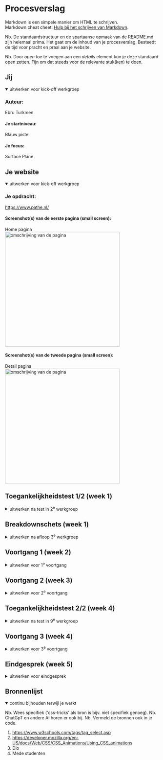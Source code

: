 # Procesverslag
Markdown is een simpele manier om HTML te schrijven.  
Markdown cheat cheet: [Hulp bij het schrijven van Markdown](https://github.com/adam-p/markdown-here/wiki/Markdown-Cheatsheet).

Nb. De standaardstructuur en de spartaanse opmaak van de README.md zijn helemaal prima. Het gaat om de inhoud van je procesverslag. Besteedt de tijd voor pracht en praal aan je website.

Nb. Door *open* toe te voegen aan een *details* element kun je deze standaard open zetten. Fijn om dat steeds voor de relevante stuk(ken) te doen.





## Jij

<details open>
  <summary>uitwerken voor kick-off werkgroep</summary>

  ### Auteur:
  Ebru Turkmen

  #### Je startniveau:
  Blauw piste
  #### Je focus:
  Surface Plane

</details>





## Je website

<details open>
  <summary>uitwerken voor kick-off werkgroep</summary>

  ### Je opdracht:
  https://www.pathe.nl/

  #### Screenshot(s) van de eerste pagina (small screen): 
  Home pagina  
  <img src="images/Home.jpg" width="375px" alt="omschrijving van de pagina">

  #### Screenshot(s) van de tweede pagina (small screen):
  Detail pagina  
  <img src="images/Detail.jpg" width="375px" alt="omschrijving van de pagina">
 
</details>



## Toegankelijkheidstest 1/2 (week 1)

<details>
  <summary>uitwerken na test in 2<sup>e</sup> werkgroep</summary>

  ### Bevindingen
  Lijst met je bevindingen die in de test naar voren kwamen:
  Bevindingen screenreader:
  1. Hij leest alleen wat je selecteerd.
  2. Wanneer je typt zegt ie elk letter 1 voor 1.
  3. Op wikipedia leest ie niet alles voor.


</details>



## Breakdownschets (week 1)

<details>
  <summary>uitwerken na afloop 3<sup>e</sup> werkgroep</summary>

  ### de hele pagina: 
  <img src="images/breakdown.jpg" width="375px" alt="breakdown van de hele pagina">
  
  ### de hele pagina: 
  <img src="images/breakdown2.jpg" width="375px" alt="breakdown van de hele pagina">



</details>





## Voortgang 1 (week 2)

<details>
  <summary>uitwerken voor 1<sup>e</sup> voortgang</summary>

  ### Stand van zaken
  hier dit ging goed & dit was lastig (neem ook screenshots op van delen van je website en code)
  
  1. Het schrijven van HTML van mijn 1e pagina ging makkelijk. Ik had alleen probleem hoe ik het moest indelen. 


  ### Agenda voor meeting
  samen met je groepje opstellen

  | student 1      | student 2          | student 3    | student 4        | Student 5     |
  | Marina         | Max                | Ebru         | Niels            | Robin         |
  | Wilt vragen    | Heeft een vraag    | Ik heb een   | Vraag over het   | Gaat vragen   |
  | stellen over   | over het mondeling.| vraag over   | invulformulier.  | stellen over  |
  | haar html of   |                    | mijn Html of |                  | de header en  |
  | het clean is   |                    | het goed is. |                  |responsiveness.|            
  | en of alles op |                                                       
  | het juiste plek|
  | staat.         |


  ### Verslag van meeting
  hier na afloop snel de uitkomsten van de meeting vastleggen

  - Logo als heading 1 gebruiken.
  - Gradiant kleur fixen in CSS. 
  - Voor invulformulier is het handig om label te gebruiken.

</details>





## Voortgang 2 (week 3)

<details>
  <summary>uitwerken voor 2<sup>e</sup> voortgang</summary>

  ### Stand van zaken
  hier dit ging goed & dit was lastig (neem ook screenshots op van delen van je website en code)
  1. Ik vond het beetje moeite mee met mijn layout. Het was niet hoe ik het wilde.


  ### Agenda voor meeting
  samen met je groepje opstellen

  | student 1      | student 2          | student 3     | student 4        | Student 5        |
  | Marina         | Max                | Ebru          | Niels            | Robin            |
  | Heeft persoon- | Heeft geen vraag.  | Ik heb een    | heeft een vraag  | Was niet aanwezig|
  | lijke vragen   |                    | vraag of het  | over ...         |                  |
  |                |                    | duidelijk is  |                  |                  |
  |                |                    | dat je op een |
  |                |                    | film kan      |
  |                |                    | klikken.      |                             

  ### Verslag van meeting
  hier na afloop snel de uitkomsten van de meeting vastleggen
  - Het is nog niet duidelijk dat je erop kan klikken (als je een film kiest). Dus ik kan hierbij een button toevoegen of een (a)

</details>





## Toegankelijkheidstest 2/2 (week 4)

<details>
  <summary>uitwerken na test in 9<sup>e</sup> werkgroep</summary>

  ### Bevindingen
  Lijst met je bevindingen die in de test naar voren kwamen (geef ook aan wat er verbeterd is):
  1. Ik heb de headings gefixed.
  2. Ik heb een video die afspeelt, maar begint zonder geluid. Hierdoor schrikken mensen niet.
  3. Alt tekst is toegevoegd, waar het nodig is
  <img src="images/bevinding1.jpg" width="375px" alt="bevindingen">
  <img src="images/bevinding2.jpg" width="375px" alt="bevindingen">
  <img src="images/bevinding3.jpg" width="375px" alt="bevindingen">
  <img src="images/bevinding4.jpg" width="375px" alt="bevindingen">
  <img src="images/bevinding5.jpg" width="375px" alt="bevindingen">
</details>





## Voortgang 3 (week 4)

<details>
  <summary>uitwerken voor 3<sup>e</sup> voortgang</summary>

  ### Stand van zaken
  hier dit ging goed & dit was lastig (neem ook screenshots op van delen van je website en code)
  1. Ik ben ver gekomen met mijn 1e pagina. Alleen de layout nog fixen en mijn top nav en mijn footer. Moet nog wel veel voor mijn 2e pagina doen. 

  ### Agenda voor meeting
  samen met je groepje opstellen

  | student 1      | student 2          | student 3     | student 4          |Student 5         |
  | Marina         | Max                | Ebru          | Niels              | Robin            |
  | Heeft persoon- | Heeft persoonlijke | Ik heb een    | heeft persoonlijke | Was niet aanwezig|
  | lijke vragen   | vraag              | vraag of mijn | vraag              |                  |
  |                |                    | html goed is  |                    |                  |
  |                |                    |               |                    |
  |                |                    |               |                    |
  |                |                    |               |  
  |                |                    |               |               


  ### Verslag van meeting
  hier na afloop snel de uitkomsten van de meeting vastleggen

  - Op mijn body moest er een margin op 0 staan. Zo kreeg ik geen witte rand omheen. 
  - Bij de div moet er een gap staan inplaats van margin left. 
  - Margin bottom overal weghalen, want dat verplaatst alles en daarvoor moet ik bij de image display block zetten.
  - 

</details>





## Eindgesprek (week 5)

<details>
  <summary>uitwerken voor eindgesprek</summary>

  ### Je uitkomst - karakteristiek screenshots:
  <img src="images/Screenshot 3.png" width="375px" alt="uitkomst opdracht 1">
  <img src="images/Screenshot 4.png" width="375px" alt="uitkomst opdracht 1">
  <img src="images/Screenshot5.png.png" width="375px" alt="uitkomst opdracht 1">
  <img src="images/Screenshot6.png.png" width="375px" alt="uitkomst opdracht 1">




  ### Dit ging goed/Heb ik geleerd: 
  Korte omschrijving met plaatjes
  <img src="readme-images/dummy-plaatje.jpg" width="375px" alt="top">
  1. Mijn eerste pagina verliep over het algemeen vrij soepel. Ik ben tevreden over de lay-out en de manier waarop ik de elementen heb georganiseerd. Tijdens het proces heb ik geleerd hoe ik de :root-selector in CSS moet gebruiken, wat erg handig bleek te zijn voor het implementeren van zowel de donkere als lichte modus, die ik uiteindelijk heb toegevoegd. Daarnaast heb ik ook geleerd hoe ik de nth-type-selector moet toepassen, terwijl ik normaal gesproken direct een class zou gebruiken.

  ### Dit was lastig/Is niet gelukt:
  Korte omschrijving met plaatjes
  1. Het coderen is over het algemeen een uitdaging voor mij. Het kost me veel moeite en tijd om nieuwe concepten te leren en ze toe te passen. Ik merk dat ik vaak vastloop op bepaalde punten en snel in de war raak, waardoor ik het overzicht verlies. Hoewel ik vaak leuke ideeën heb, besef ik dat mijn huidige vaardigheden niet voldoende zijn om ze te realiseren. Een voorbeeld hiervan is mijn poging om een volledig werkend hamburgermenu te maken. Ik heb het geprobeerd, maar vanwege tijdsbeperkingen heb ik besloten om ermee te stoppen. Ik heb ook een tutorial gevolgd, maar begreep niet volledig wat er precies gebeurde.
  <img src="readme-images/dummy-plaatje.jpg" width="375px" alt="bummer">
</details>





## Bronnenlijst

<details open>
  <summary>continu bijhouden terwijl je werkt</summary>

  Nb. Wees specifiek ('css-tricks' als bron is bijv. niet specifiek genoeg). 
  Nb. ChatGpT en andere AI horen er ook bij.
  Nb. Vermeld de bronnen ook in je code.

  1. https://www.w3schools.com/tags/tag_select.asp
  2. https://developer.mozilla.org/en-US/docs/Web/CSS/CSS_Animations/Using_CSS_animations
  3. Dlo
  4. Mede studenten

</details>